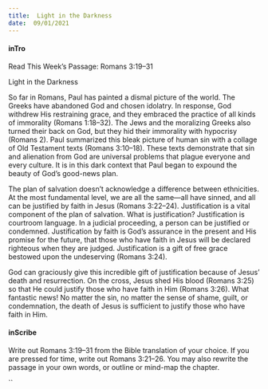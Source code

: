 ```yaml
---
title:  Light in the Darkness​
date:  09/01/2021
---
```


#### inTro

Read This Week’s Passage: Romans 3:19–31

Light in the Darkness

So far in Romans, Paul has painted a dismal picture of the world. The Greeks have abandoned God and chosen idolatry. In response, God withdrew His restraining grace, and they embraced the practice of all kinds of immorality (Romans 1:18–32). The Jews and the moralizing Greeks also turned their back on God, but they hid their immorality with hypocrisy (Romans 2). Paul summarized this bleak picture of human sin with a collage of Old Testament texts (Romans 3:10–18). These texts demonstrate that sin and alienation from God are universal problems that plague everyone and every culture. It is in this dark context that Paul began to expound the beauty of God’s good-news plan.

The plan of salvation doesn’t acknowledge a difference between ethnicities. At the most fundamental level, we are all the same—all have sinned, and all can be justified by faith in Jesus (Romans 3:22–24). Justification is a vital component of the plan of salvation. What is justification? Justification is courtroom language. In a judicial proceeding, a person can be justified or condemned. Justification by faith is God’s assurance in the present and His promise for the future, that those who have faith in Jesus will be declared righteous when they are judged. Justification is a gift of free grace bestowed upon the undeserving (Romans 3:24).

God can graciously give this incredible gift of justification because of Jesus’ death and resurrection. On the cross, Jesus shed His blood (Romans 3:25) so that He could justify those who have faith in Him (Romans 3:26). What fantastic news! No matter the sin, no matter the sense of shame, guilt, or condemnation, the death of Jesus is sufficient to justify those who have faith in Him.

#### inScribe

Write out Romans 3:19–31 from the Bible translation of your choice. If you are pressed for time, write out Romans 3:21–26. You may also rewrite the passage in your own words, or outline or mind-map the chapter.

``
